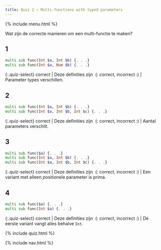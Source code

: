 ```yaml
---
title: Quiz 2 — Multi-functions with typed parameters
---
```


{% include menu.html %}

Wat zijn de correcte manieren om een multi-functie te maken?

## 1

```raku
multi sub func(Int $a, Int $b) {. . .}
multi sub func(Int $a, Num $b) {. . .}
```

{:.quiz-select}
correct | Deze definities zijn&nbsp; (: correct, incorrect :) | Parameter types verschillen.

## 2

```raku
multi sub func(Int $a, Int $b) {. . .}
multi sub func(Int $a, Int $b, Int $c) {. . .}
```

{:.quiz-select}
correct | Deze definities zijn&nbsp; (: correct, incorrect :) | Aantal parameters verschilt.

## 3

```raku
multi sub func($a) {. . .}
multi sub func(Int $a, Int $b) {. . .}
multi sub func(Int $a, Int $b, Int $c) {. . .}
```

{:.quiz-select}
correct | Deze definities zijn&nbsp; (: correct, incorrect :) | Een variant met alleen positionele parameter is prima.

## 4

```raku
multi sub func($a) {. . .}
multi sub func(Int $a) {. . .}
```

{:.quiz-select}
correct | Deze definities zijn&nbsp; (: correct, incorrect :) | De eerste variant vangt alles behalve `Int`.


{% include quiz.html %}

{% include nav.html %}